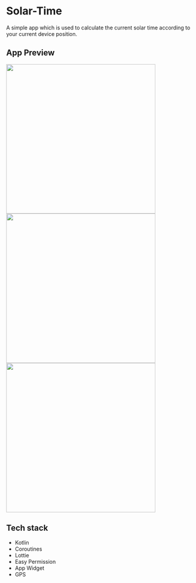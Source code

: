 # Solar-Time 

A simple app which is used to calculate the current solar time according to your current device position.


## App Preview

<img src = "https://user-images.githubusercontent.com/53181289/105171226-4635a780-5b1e-11eb-8701-98aad58c37e2.gif" witdh = "200" height = "399"/> <img src = "https://user-images.githubusercontent.com/53181289/105171662-ceb44800-5b1e-11eb-9d6f-ff221e6675db.jpg" witdh = "200" height = "399"/> <img src = "https://user-images.githubusercontent.com/53181289/105171654-cbb95780-5b1e-11eb-99e7-939aa89b22e3.jpg" witdh = "200" height = "399"/>



## Tech stack

* Kotlin
* Coroutines
* Lottie
* Easy Permission
* App Widget
* GPS
